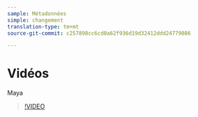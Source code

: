 ```yaml
---
sample: Métadonnées
simple: changement
translation-type: tm+mt
source-git-commit: c257898cc6cd0a62f936d19d32412ddd24779086

---
```


# Vidéos

Maya

>[!VIDEO](https://www.youtube.com/watch?v=A0EcD2AxvJE)
